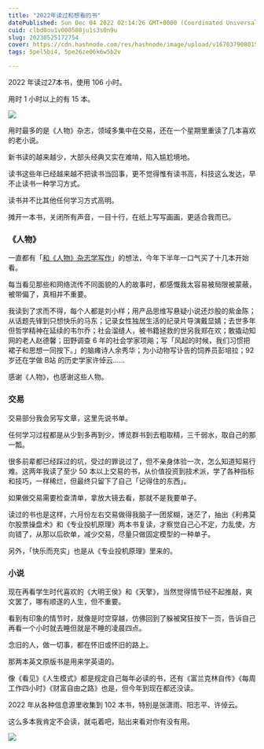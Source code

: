```yaml
---
title: "2022年读过和想看的书"
datePublished: Sun Dec 04 2022 02:14:26 GMT+0000 (Coordinated Universal Time)
cuid: clbd0ou1v000508ju1s3s0n9u
slug: 20230525172754
cover: https://cdn.hashnode.com/res/hashnode/image/upload/v1670379080157/eYNFzlhf-.png
tags: 5pel5bi4, 5pe26ze06k6w5b2v

---
```


2022 年读过27本书，使用 106 小时。

用时 1 小时以上的有 15 本。

![](https://cdn.hashnode.com/res/hashnode/image/upload/v1670379107059/-x8m3kcxW.png)

用时最多的是《人物》杂志，领域多集中在交易，还在一个星期里重读了几本喜欢的老小说。

新书读的越来越少，大部头经典又实在难啃，陷入尴尬境地。

读书这些年已经越来越不把读书当回事，更不觉得惟有读书高，科技这么发达，早不止读书一种学习方式。

读书并不比其他任何学习方式高明。

摊开一本书，关闭所有声音，一目十行，在纸上写写画画，更适合我而已。

### **《人物》**

一直都有「[和《人物》杂志学写作](http://mp.weixin.qq.com/s?__biz=MzI3MzU5MDA1OQ==&mid=2247486934&idx=1&sn=e36229d3932feb96b96fceaba8481855&chksm=eb21bf92dc563684869a5dfc5672432acb293d3e26fa6c697602630c8c1ca2f8458c41a8d1ac&scene=21#wechat_redirect)」的想法，今年下半年一口气买了十几本开始看。

每当看见那些和网络流传不同面貌的人的故事时，都感慨我太容易被局限被蒙蔽，被带偏了，真相并不重要。

我读到了求而不得，每个人都是刘小样；用产品思维写悬疑小说还炒股的紫金陈；从话题先锋到只想快乐的马东；记录女性独居生活的纪录片导演戴显婧；去世多年但哲学精神在延续的韦尔乔；社会溜缝人，被书籍拯救的世另我郑在欢；敢撬动知网的老人赵德馨；田野调查 6 年的社会学家项飚；写「风起的时候，我们习惯把裙子和思想一同按下。」的脑瘫诗人余秀华；为小动物写讣告的饲养员彭培拉；92 岁还在学做 B站 的历史学家许倬云……

感谢《人物》，也感谢这些人物。

### **交易**

交易部分我会另写文章，这里先说书单。

任何学习过程都是从少到多再到少，博览群书到去粗取精，三千弱水，取自己的那一瓢。

很多前辈都已经踩过的坑，受过的罪说过了，但不亲身体验一次，怎么知道知易行难。这两年我读了至少 50 本以上交易的书，从价值投资到技术派，学了各种指标和技巧，一样稀烂，但最终只留下了自己「记得住的东西」。

如果做交易需要检查清单，拿放大镜去看，那就不是我要单子。

读过的书也是这样，六月份左右交易做得我脑子一团浆糊，迷茫了，抽出《利弗莫尔股票操盘术》和《专业投机原理》两本书复读，才察觉自己心不定，力乱使，方向错了，从那以后砍单，减少交易，尽量只做固定模型的一种单子。

另外，「快乐而充实」也是从《专业投机原理》里来的。

### **小说**

现在再看学生时代喜欢的《大明王侯》和《天擎》，当然觉得情节经不起推敲，爽文罢了，哪有顺遂的人生，但不重要。

看到有印象的情节时，就像是时空穿越，仿佛回到了躲被窝狂按下一页，告诉自己再看一个小时就去睡但就是不睡的凌晨四点。

念旧的人，做一切事，都在怀旧或怀旧的路上。

那两本英文原版书是用来学英语的。

像《看见》《人生模式》都是规定自己每年必读的书，还有《富兰克林自传》《每周工作四小时》《财富自由之路》也是，但今年到现在都还没读。

2022 年从各种信息源里收集到 102 本书，特别是张潇雨、阳志平、许倬云。

这么多本我肯定不会读，就屯着吧，贴出来看对你有没有用。

![](https://cdn.hashnode.com/res/hashnode/image/upload/v1670379155850/Sw6OmX278.png)